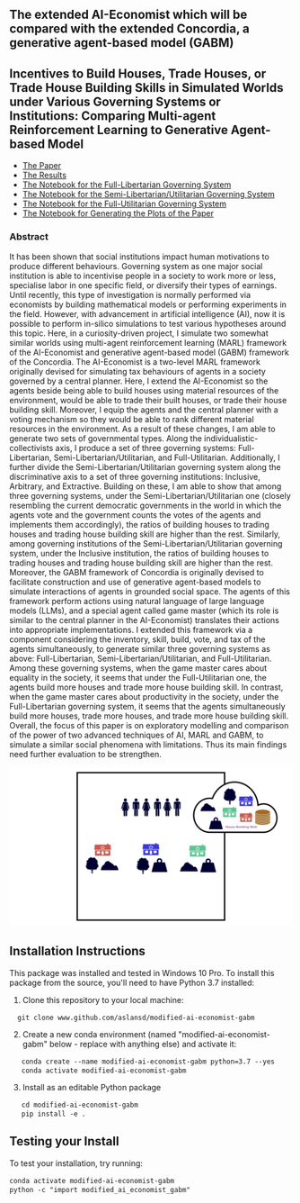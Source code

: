 ## The extended AI-Economist which will be compared with the extended Concordia, a generative agent-based model (GABM)
## Incentives to Build Houses, Trade Houses, or Trade House Building Skills in Simulated Worlds under Various Governing Systems or Institutions: Comparing Multi-agent Reinforcement Learning to Generative Agent-based Model

- [The Paper](https://drive.google.com/file/d/1Tz5spfNeCmmC1ZFrkxa83CpKrrKKKEaT/view?usp=drive_link)
- [The Results](https://github.com/aslansd/modified-ai-economist-wc/tree/main/tutorials/Results)
- [The Notebook for the Full-Libertarian Governing System](https://github.com/aslansd/modified-ai-economist-wc/blob/main/tutorials/a_multi-agent_reinforcement_learning_study_of_evolution_of_communication_under_libertarian_and_utilitarian_governing_systems_RLlib_FullLibertarian.ipynb)
- [The Notebook for the Semi-Libertarian/Utilitarian Governing System](https://github.com/aslansd/modified-ai-economist-wc/blob/main/tutorials/a_multi-agent_reinforcement_learning_study_of_evolution_of_communication_under_libertarian_and_utilitarian_governing_systems_RLlib_SemiLibertarianUtilitarian.ipynb)
- [The Notebook for the Full-Utilitarian Governing System](https://github.com/aslansd/modified-ai-economist-wc/blob/main/tutorials/a_multi-agent_reinforcement_learning_study_of_evolution_of_communication_under_libertarian_and_utilitarian_governing_systems_RLlib_FullUtilitarian.ipynb)
- [The Notebook for Generating the Plots of the Paper](https://github.com/aslansd/modified-ai-economist-wc/blob/main/tutorials/a_multi-agent_reinforcement_learning_study_of_evolution_of_communication_under_libertarian_and_utilitarian_governing_systems_Plotting.ipynb)

### Abstract

It has been shown that social institutions impact human motivations to produce different behaviours. Governing system as one major social institution is able to incentivise people in a society to work more or less, specialise labor in one specific field, or diversify their types of earnings. Until recently, this type of investigation is normally performed via economists by building mathematical models or performing experiments in the field. However, with advancement in artificial intelligence (AI), now it is possible to perform in-silico simulations to test various hypotheses around this topic. Here, in a curiosity-driven project, I simulate two somewhat similar worlds using multi-agent reinforcement learning (MARL) framework of the AI-Economist and generative agent-based model (GABM) framework of the Concordia. The AI-Economist is a two-level MARL framework originally devised for simulating tax behaviours of agents in a society governed by a central planner. Here, I extend the AI-Economist so the agents beside being able to build houses using material resources of the environment, would be able to trade their built houses, or trade their house building skill. Moreover, I equip the agents and the central planner with a voting mechanism so they would be able to rank different material resources in the environment. As a result of these changes, I am able to generate two sets of governmental types. Along the individualistic-collectivists axis, I produce a set of three governing systems: Full-Libertarian, Semi-Libertarian/Utilitarian, and Full-Utilitarian. Additionally, I further divide the Semi-Libertarian/Utilitarian governing system along the discriminative axis to a set of three governing institutions: Inclusive, Arbitrary, and Extractive. Building on these, I am able to show that among three governing systems, under the Semi-Libertarian/Utilitarian one (closely resembling the current democratic governments in the world in which the agents vote and the government counts the votes of the agents and implements them accordingly), the ratios of building houses to trading houses and trading house building skill are higher than the rest. Similarly, among governing institutions of the Semi-Libertarian/Utilitarian governing system, under the Inclusive institution, the ratios of building houses to trading houses and trading house building skill are higher than the rest. Moreover, the GABM framework of Concordia is originally devised to facilitate construction and use of generative agent-based models to simulate interactions of agents in grounded social space. The agents of this framework perform actions using natural language of large language models (LLMs), and a special agent called game master (which its role is similar to the central planner in the AI-Economist) translates their actions into appropriate implementations. I extended this framework via a component considering the inventory, skill, build, vote, and tax of the agents simultaneously, to generate similar three governing systems as above: Full-Libertarian, Semi-Libertarian/Utilitarian, and Full-Utilitarian. Among these governing systems, when the game master cares about equality in the society, it seems that under the Full-Utilitarian one, the agents build more houses and trade more house building skill. In contrast, when the game master cares about productivity in the society, under the Full-Libertarian governing system, it seems that the agents simultaneously build more houses, trade more houses, and trade more house building skill. Overall, the focus of this paper is on exploratory modelling and comparison of the power of two advanced techniques of AI, MARL and GABM, to simulate a similar social phenomena with limitations. Thus its main findings need further evaluation to be strengthen.

<p align="center">
  <img width="800" src="figs/Slide_1.jpeg" />
</p>

## Installation Instructions

This package was installed and tested in Windows 10 Pro. To install this package from the source, you'll need to have Python 3.7 installed:

1. Clone this repository to your local machine:

 ```
   git clone www.github.com/aslansd/modified-ai-economist-gabm
 ```

2. Create a new conda environment (named "modified-ai-economist-gabm" below - replace with anything else) and activate it:

```pyfunctiontypecomment
   conda create --name modified-ai-economist-gabm python=3.7 --yes
   conda activate modified-ai-economist-gabm
```

3. Install as an editable Python package

```pyfunctiontypecomment
   cd modified-ai-economist-gabm
   pip install -e .
```

## Testing your Install

To test your installation, try running:

```
conda activate modified-ai-economist-gabm
python -c "import modified_ai_economist_gabm"
```
